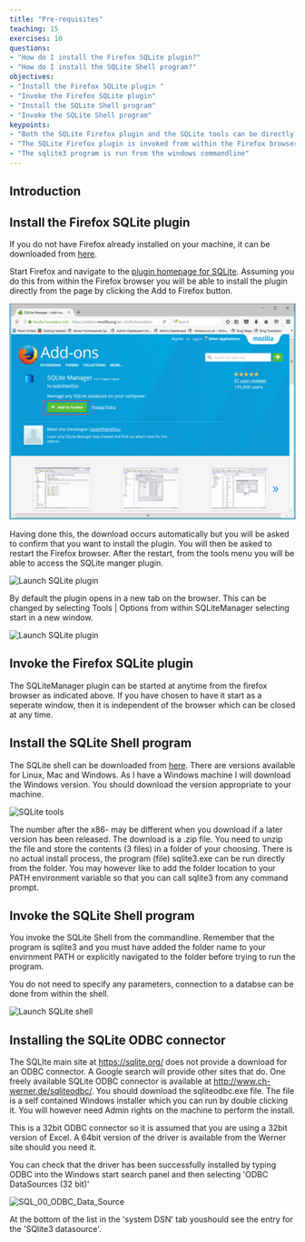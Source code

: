 ```yaml
---
title: "Pre-requisites"
teaching: 15
exercises: 10
questions:
- "How do I install the Firefox SQLite plugin?"
- "How do I install the SQLite Shell program?"
objectives:
- "Install the Firefox SQLite plugin "
- "Invoke the Firefox SQLite plugin"
- "Install the SQLite Shell program"
- "Invoke the SQLite Shell program"
keypoints:
- "Both the SQLite Firefox plugin and the SQLite tools can be directly downloaded from the Internet"
- "The SQLite Firefox plugin is invoked from within the Firefox browser"
- "The sqlite3 program is run from the windows commandline"
---
```

## Introduction

## Install the Firefox SQLite plugin 


If you do not have Firefox already installed on your machine, it can be downloaded from [here](https://www.mozilla.org/en-GB/firefox/new/).

Start Firefox and navigate to the [plugin homepage for SQLite](https://addons.mozilla.org/en-US/firefox/addon/sqlite-manager/). Assuming you do this from within the Firefox browser you will be able to install the plugin directly from the page by clicking the Add to Firefox button.

![Firefox SQLite plugin](/fig/01-SQLite_plugin_install_page.png)

Having done this, the download occurs automatically but you will be asked to confirm that you want to install the plugin. You will then be asked to restart the Firefox browser. After the restart, from the tools menu you will be able to access the SQLite manger plugin.

![Launch SQLite plugin](../fig/01-SQLite_starting_plugin.png)

By default the plugin opens in a new tab on the browser. This can be changed by selecting Tools | Options from within SQLiteManager selecting start in a new window. 

![Launch SQLite plugin](../fig/01-change_start_up.png)


## Invoke the Firefox SQLite plugin

The SQLiteManager plugin can be started at anytime from the firefox browser as indicated above. If you have chosen to have it start as a seperate window, then it is independent of the browser which can be closed at any time.

## Install the SQLite Shell program

The SQLite shell can be downloaded from [here](https://sqlite.org/download.html). There are versions available for Linux, Mac and Windows. As I have a Windows machine I will download the Windows version. You should download the version appropriate to your machine.

![SQLite tools](../fig/SQL_01_sqlite_tools_download.png)

The number after the x86- may be different when you download if a later version has been released.
The download is a .zip file. You need to unzip the file and store the contents (3 files) in a folder of your choosing. There is no actual install process, the program (file) sqlite3.exe can be run directly from the folder.
You may however like to add the folder location to your PATH environment variable so that you can call sqlite3 from any command prompt.


## Invoke the SQLite Shell program

You invoke the SQLite Shell from the commandline. Remember that the program is sqlite3 and you must have added the folder name to your envirnment PATH or explicitly navigated to the folder before trying to run the program.

You do not need to specify any parameters, connection to a databse can be done from within the shell.

![Launch SQLite shell](../fig/SQL_01_invoke_shell.png)

## Installing the SQLite ODBC connector

The SQLIte main site at https://sqlite.org/ does not provide a download for an ODBC connector. A Google search will provide other sites that do. One freely available SQLite ODBC connector is available at http://www.ch-werner.de/sqliteodbc/. You should download the sqliteodbc.exe file. The file is a self contained Windows installer which you can run by double clicking it. You will however need Admin rights on the machine to perform the install. 

This is a 32bit ODBC connector so it is assumed that you are using a 32bit version of Excel. A 64bit version of the driver is available from the Werner site should you need it.

You can check that the driver has been successfully installed by typing ODBC into the Windows start search panel and then selecting 'ODBC DataSources (32 bit)'

![SQL_00_ODBC_Data_Source](../fig/SQL_00_ODBC_Data_Source.png)

At the bottom of the list in the 'system DSN' tab youshould see the entry for the 'SQlite3 datasource'.
